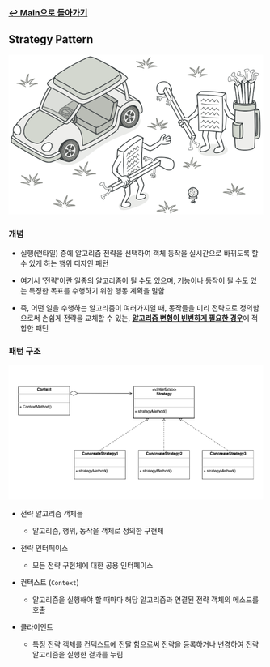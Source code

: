 ### [↩ Main으로 돌아가기](../../README.md)

## Strategy Pattern

![strategy](../../image/refactoring-guru/strategy.png)

### 개념

- 실행(런타일) 중에 알고리즘 전략을 선택하여 객체 동작을 실시간으로 바뀌도록 할 수 있게 하는 행위 디자인 패턴
- 여기서 '전략'이란 일종의 알고리즘이 될 수도 있으며, 기능이나 동작이 될 수도 있는 특정한 목표를 수행하기 위한 행동 계획을 말함

- 즉, 어떤 일을 수행하는 알고리즘이 여러가지일 때, 동작들을 미리 전략으로 정의함으로써 손쉽게 전략을 교체할 수 있는, <u>**알고리즘 변형이 빈번하게 필요한 경우**</u>에 적합한 패턴

### 패턴 구조

![strategy](../../image/structure/strategy.png)

- 전략 알고리즘 객체들

  - 알고리즘, 행위, 동작을 객체로 정의한 구현체

- 전략 인터페이스

  - 모든 전략 구현체에 대한 공용 인터페이스

- 컨텍스트 (`Context`)

  - 알고리즘을 실행해야 할 때마다 해당 알고리즘과 연결된 전략 객체의 메소드를 호출

- 클라이언트

  - 특정 전략 객체를 컨텍스트에 전달 함으로써 전략을 등록하거나 변경하여 전략 알고리즘을 실행한 결과를 누림
